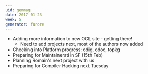 ```yaml
---
uid: gemmag
date: 2017-01-23
week: 5
generator: furore
---
```


* Adding more information to new OCL site - getting there!
  - Need to add projects next, most of the authors now added
* Checking into Platform progress: odig, odoc, topkg
* Preparing for Maintainerati in SF (15th Feb)
* Planning Romain's next project with us
* Preparing for Compiler Hacking next Tuesday

